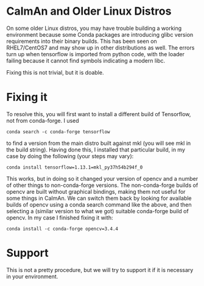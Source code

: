 CaImAn and Older Linux Distros
=====================
On some older Linux distros, you may have trouble building a working environment because some Conda packages are introducing glibc version requirements into their binary builds. This has been seen on RHEL7/CentOS7 and may show up in other distributions as well. The errors turn up when tensorflow is imported from python code, with the loader failing because it cannot find symbols indicating a modern libc.

Fixing this is not trivial, but it is doable.

Fixing it
=========
To resolve this, you will first want to install a different build of Tensorflow, not from conda-forge. I used
```
conda search -c conda-forge tensorflow
```

to find a version from the main distro built against mkl (you will see mkl in the build string). Having done this, I installed that particular build, in my case by doing the following (your steps may vary):
```
conda install tensorflow=1.13.1=mkl_py37h54b294f_0
```

This works, but in doing so it changed your version of opencv and a number of other things to non-conda-forge versions. The non-conda-forge builds of opencv are built without graphical bindings, making them not useful for some things in CaImAn. We can switch them back by looking for available builds of opencv using a conda search command like the above, and then selecting a (similar version to what we got) suitable conda-forge build of opencv. In my case I finished fixing it with:

```
conda install -c conda-forge opencv=3.4.4
```

Support
=======
This is not a pretty procedure, but we will try to support it if it is necessary in your environment.
